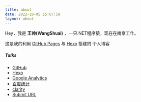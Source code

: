 ```yaml
---
title: about
date: 2022-10-05 15:07:58
layout: about
---
```


Hey，我是 **王帅(WangShuai)** ，一只.NET程序猿，现在在南京工作。

这是我的利用 [GitHub Pages](https://pages.github.com/) 与 [Hexo](https://github.com/iissnan/hexo-theme-next) 搭建的 个人博客



##### Talks

- [GitHub](https://github.com/)
- [Hexo](https://github.com/iissnan/hexo-theme-next)
- [Google Analytics](https://analytics.google.com/analytics)
- [百度统计](https://tongji.baidu.com/)
- [clarity](https://clarity.microsoft.com/)
- [Submit URL](https://www.oukohou.wang/2018/11/01/sereral_search_engines_urls/)

